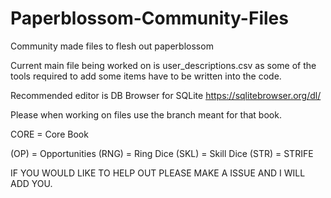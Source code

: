 # Paperblossom-Community-Files
Community made files to flesh out paperblossom

Current main file being worked on is user_descriptions.csv as some of the tools required to add some items have to be
written into the code.

Recommended editor is DB Browser for SQLite
https://sqlitebrowser.org/dl/

Please when working on files use the branch meant for that book.

CORE = Core Book


(OP) = Opportunities
(RNG) = Ring Dice
(SKL) = Skill Dice
(STR) = STRIFE

IF YOU WOULD LIKE TO HELP OUT PLEASE MAKE A ISSUE AND I WILL ADD YOU.
